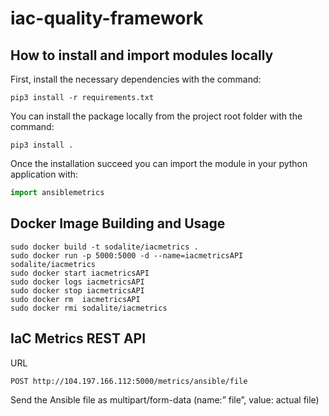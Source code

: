 # iac-quality-framework

## How to install and import modules locally

First, install the necessary dependencies with the command:

```pip3 install -r requirements.txt```

You can install the package locally from the project root folder with the command:

```pip3 install . ```

Once the installation succeed you can import the module in your python application with:

```python
import ansiblemetrics
```
## Docker Image Building and Usage
```
sudo docker build -t sodalite/iacmetrics .
sudo docker run -p 5000:5000 -d --name=iacmetricsAPI sodalite/iacmetrics
sudo docker start iacmetricsAPI
sudo docker logs iacmetricsAPI
sudo docker stop iacmetricsAPI
sudo docker rm  iacmetricsAPI
sudo docker rmi sodalite/iacmetrics
```
## IaC Metrics REST API
URL
```
POST http://104.197.166.112:5000/metrics/ansible/file
```
Send the Ansible file as multipart/form-data (name:” file”, value: actual file)

